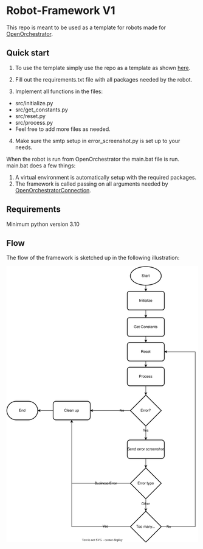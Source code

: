 # Robot-Framework V1

This repo is meant to be used as a template for robots made for [OpenOrchestrator](https://github.com/itk-dev-rpa/OpenOrchestrator).

## Quick start

1. To use the template simply use the repo as a template as shown [here](https://docs.github.com/en/repositories/creating-and-managing-repositories/creating-a-repository-from-a-template).

2. Fill out the requirements.txt file with all packages needed by the robot.

3. Implement all functions in the files:
* src/initialize.py
* src/get_constants.py
* src/reset.py
* src/process.py
* Feel free to add more files as needed.

4. Make sure the smtp setup in error_screenshot.py is set up to your needs.

When the robot is run from OpenOrchestrator the main.bat file is run.
main.bat does a few things:
1. A virtual environment is automatically setup with the required packages.
2. The framework is called passing on all arguments needed by [OpenOrchestratorConnection](https://github.com/itk-dev-rpa/OpenOrchestratorConnection).

## Requirements
Minimum python version 3.10

## Flow

The flow of the framework is sketched up in the following illustration:

![Flow diagram](Robot-Framework.svg)
